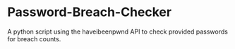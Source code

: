 # Password-Breach-Checker
A python script using the haveibeenpwnd API to check provided passwords for breach counts.

